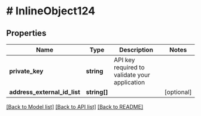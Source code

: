 # # InlineObject124

## Properties

Name | Type | Description | Notes
------------ | ------------- | ------------- | -------------
**private_key** | **string** | API key required to validate your application |
**address_external_id_list** | **string[]** |  | [optional]

[[Back to Model list]](../../README.md#models) [[Back to API list]](../../README.md#endpoints) [[Back to README]](../../README.md)

